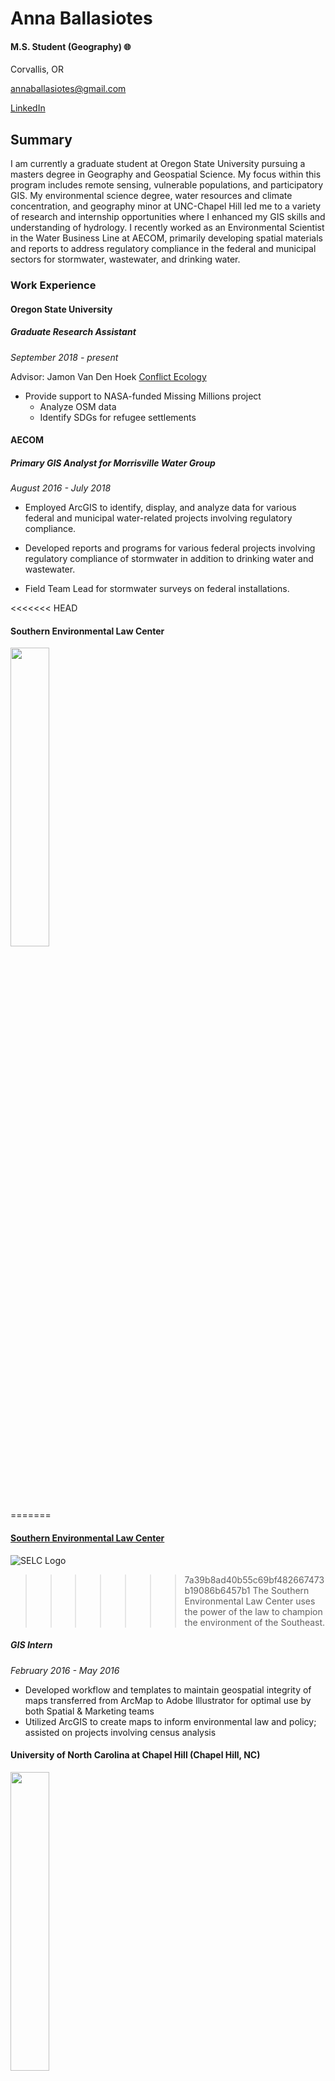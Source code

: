 # Anna Ballasiotes

#### M.S. Student (Geography) :globe_with_meridians:

Corvallis, OR

annaballasiotes@gmail.com

[LinkedIn](http://www.linkedin.com/in/anna-ballasiotes)

## Summary

I am currently a graduate student at Oregon State University pursuing a masters degree in Geography and Geospatial Science. My focus within this program includes remote sensing, vulnerable populations, and participatory GIS. My environmental science degree, water resources and climate concentration, and geography minor at UNC-Chapel Hill led me to a variety of research and internship opportunities where I enhanced my GIS skills and understanding of hydrology. I recently worked as an Environmental Scientist in the Water Business Line at AECOM, primarily developing spatial materials and reports to address regulatory compliance in the federal and municipal sectors for stormwater, wastewater, and drinking water.

### Work Experience

#### Oregon State University
##### Graduate Research Assistant
_September 2018 - present_

Advisor: Jamon Van Den Hoek [Conflict Ecology](http://conflict-ecology.org/)

- Provide support to NASA-funded Missing Millions project
    - Analyze OSM data
    - Identify SDGs for refugee settlements

#### AECOM
##### Primary GIS Analyst for Morrisville Water Group
_August 2016 - July 2018_

- Employed ArcGIS to identify, display, and analyze data for various federal and municipal water-related projects involving regulatory compliance. 

- Developed reports and programs for various federal projects involving regulatory compliance of stormwater in addition to drinking water and wastewater.

- Field Team Lead for stormwater surveys on federal installations.

<<<<<<< HEAD
#### Southern Environmental Law Center
<img src = "https://www.southernenvironment.org/assets/images/next-30-website-logo@2x.png" width = "35%" />

=======
#### [Southern Environmental Law Center](https://www.southernenvironment.org/)
![SELC Logo](https://www.southernenvironment.org/assets/images/next-30-website-logo@2x.png)
>>>>>>> 7a39b8ad40b55c69bf482667473b19086b6457b1
>The Southern Environmental Law Center uses the power of the law
>to champion the environment of the Southeast.
##### GIS Intern
_February 2016 - May 2016_
- Developed workflow and templates to maintain geospatial integrity of maps transferred from ArcMap to Adobe Illustrator for optimal use by both Spatial & Marketing teams
- Utilized ArcGIS to create maps to inform environmental law and policy; assisted on projects involving census analysis

#### University of North Carolina at Chapel Hill (Chapel Hill, NC)
<img src = "https://www.cs.unc.edu/xcms/wpfiles/resources/UNC_logo_542_png.png" width = "35%" />

##### Research Assistant :droplet:
_May 2016 - June 2016_

- Employ ArcGIS & R to map and quantify spatial and temporal patterns of nutrient export at the Hydrologic Unit Code 12 watershed scale in the NC Coastal Plain
- Identify key watersheds for best management practice implementation through the Regional Conservation Partnership Program led by Environmental Defense Fund

##### Residential Advisor
_August 2013 - December 2014_
- Facilitated and maintained RA-resident and resident-resident communication and relationship.
- Created and maintained a positive residential living environment.
- Managed social media accounts and publicity for the community.


###### Education
School | Year | Studies
------ | ---- | -------
UNC Chapel Hill | 2012 - 2016 | Environmental Science (B.S)
University of Copenhagen | Spring 2015 | Geoinformatics and Natural Resources
Oregon State University | 2018 - present | Geography (M.S.)
